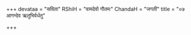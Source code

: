 +++
devataa = "सविता"
RShiH = "वामदेवो गौतमः"
ChandaH = "जगती"
title = "०७ आगन्देव ऋतुभिर्वर्धतु"

+++

